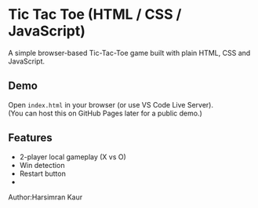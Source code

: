 # Tic Tac Toe (HTML / CSS / JavaScript)

A simple browser-based Tic-Tac-Toe game built with plain HTML, CSS and JavaScript.

## Demo
Open `index.html` in your browser (or use VS Code Live Server).  
(You can host this on GitHub Pages later for a public demo.)

## Features
- 2-player local gameplay (X vs O)
- Win detection
- Restart button
-
Author:Harsimran Kaur
